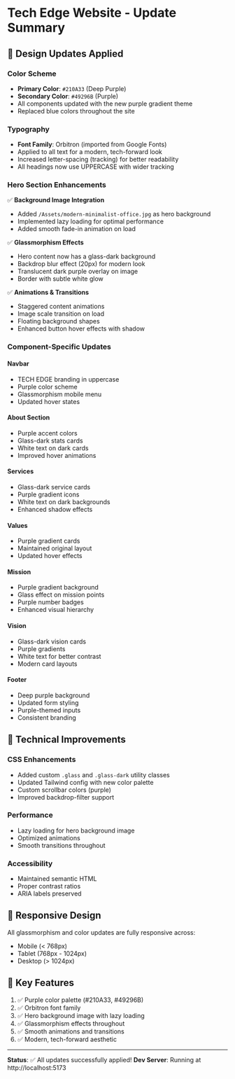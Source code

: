 # Tech Edge Website - Update Summary

## 🎨 Design Updates Applied

### Color Scheme
- **Primary Color**: `#210A33` (Deep Purple)
- **Secondary Color**: `#49296B` (Purple)
- All components updated with the new purple gradient theme
- Replaced blue colors throughout the site

### Typography
- **Font Family**: Orbitron (imported from Google Fonts)
- Applied to all text for a modern, tech-forward look
- Increased letter-spacing (tracking) for better readability
- All headings now use UPPERCASE with wider tracking

### Hero Section Enhancements
✅ **Background Image Integration**
- Added `/Assets/modern-minimalist-office.jpg` as hero background
- Implemented lazy loading for optimal performance
- Added smooth fade-in animation on load

✅ **Glassmorphism Effects**
- Hero content now has a glass-dark background
- Backdrop blur effect (20px) for modern look
- Translucent dark purple overlay on image
- Border with subtle white glow

✅ **Animations & Transitions**
- Staggered content animations
- Image scale transition on load
- Floating background shapes
- Enhanced button hover effects with shadow

### Component-Specific Updates

#### Navbar
- TECH EDGE branding in uppercase
- Purple color scheme
- Glassmorphism mobile menu
- Updated hover states

#### About Section
- Purple accent colors
- Glass-dark stats cards
- White text on dark cards
- Improved hover animations

#### Services
- Glass-dark service cards
- Purple gradient icons
- White text on dark backgrounds
- Enhanced shadow effects

#### Values
- Purple gradient cards
- Maintained original layout
- Updated hover effects

#### Mission
- Purple gradient background
- Glass effect on mission points
- Purple number badges
- Enhanced visual hierarchy

#### Vision
- Glass-dark vision cards
- Purple gradients
- White text for better contrast
- Modern card layouts

#### Footer
- Deep purple background
- Updated form styling
- Purple-themed inputs
- Consistent branding

## 🚀 Technical Improvements

### CSS Enhancements
- Added custom `.glass` and `.glass-dark` utility classes
- Updated Tailwind config with new color palette
- Custom scrollbar colors (purple)
- Improved backdrop-filter support

### Performance
- Lazy loading for hero background image
- Optimized animations
- Smooth transitions throughout

### Accessibility
- Maintained semantic HTML
- Proper contrast ratios
- ARIA labels preserved

## 📱 Responsive Design
All glassmorphism and color updates are fully responsive across:
- Mobile (< 768px)
- Tablet (768px - 1024px)
- Desktop (> 1024px)

## 🎯 Key Features
1. ✅ Purple color palette (#210A33, #49296B)
2. ✅ Orbitron font family
3. ✅ Hero background image with lazy loading
4. ✅ Glassmorphism effects throughout
5. ✅ Smooth animations and transitions
6. ✅ Modern, tech-forward aesthetic

---

**Status**: ✅ All updates successfully applied!
**Dev Server**: Running at http://localhost:5173
